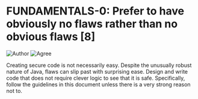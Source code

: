 # FUNDAMENTALS-0: Prefer to have obviously no flaws rather than no obvious flaws [8]

![Author](https://img.shields.io/badge/Author-Oracle-blue.svg)
![Agree](https://img.shields.io/badge/AGREE-6-green.svg)

Creating secure code is not necessarily easy. Despite the unusually robust nature of Java, flaws can slip past with surprising ease. Design and write code that does not require clever logic to see that it is safe. Specifically, follow the guidelines in this document unless there is a very strong reason not to.
